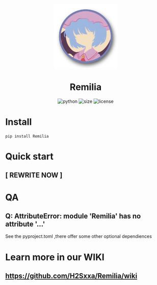 <div align=center>
  <img width=200 src="https://raw.githubusercontent.com/H2Sxxa/Remilia/main/background.png"  alt="[BG](https://raw.githubusercontent.com/H2Sxxa/Remilia/main/background.png)"/>
  <h1 align="center">Remilia</h1> 
</div>
<div align=center>
  <img src="https://img.shields.io/badge/python-3.8+-blue" alt="python">
  <img src="https://img.shields.io/github/languages/code-size/H2Sxxa/Remilia" alt="size">
  <img src="https://img.shields.io/github/license/H2Sxxa/Remilia" alt="license">
</div>

# Install

```shell
pip install Remilia
```

# Quick start

## [ REWRITE NOW ]

# QA

## Q: AttributeError: module 'Remilia' has no attribute '...'

See the pyproject.toml ,there offer some other optional dependiences

# Learn more in our WIKI

## https://github.com/H2Sxxa/Remilia/wiki

